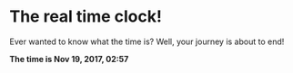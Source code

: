 # The real time clock!

Ever wanted to know what the time is? Well, your journey is about to end!

**The time is Nov 19, 2017, 02:57**